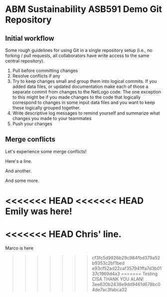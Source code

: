 # ABM Sustainability ASB591 Demo Git Repository

## Initial workflow
Some rough guidelines for using Git in a single repository setup (i.e., no forking / pull requests, all collaborators
have write access to the same central repository).

1. Pull before committing changes
2. Resolve conflicts if any
3. Try to keep changes small and group them into logical commits. If you added data files, or updated documentation make each of those a separate commit from changes to the NetLogo code. The one exception to this might be if you made changes to the code that logically correspond to changes in some input data files and you want to keep these logically grouped together.
4. Write descriptive log messages to remind yourself and summarize what changes you made to your teammates
5. Push your changes


## Merge conflicts

Let's experience some merge conflicts!

Here's a line.

And another.

And some more.

<<<<<<< HEAD
<<<<<<< HEAD
Emily was here!
=======
<<<<<<< HEAD
Chris' line.
=======
Marco is here
>>>>>>> cf3fc5d9826b29c984fbd379a52b9353c2bf1bed
>>>>>>> e93cf52ad22caf357941ffa7d3b0137c1969d4a3
=======
Testing CISA THANK YOU ALAN!
>>>>>>> 3ee830b2438e9dd9461d678bc04de7ac3fabca32
